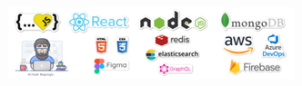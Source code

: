 ![Hey there, I'm Ali. I'm a software developer](https://github.com/alikadir/alikadir/blob/main/js.png)
